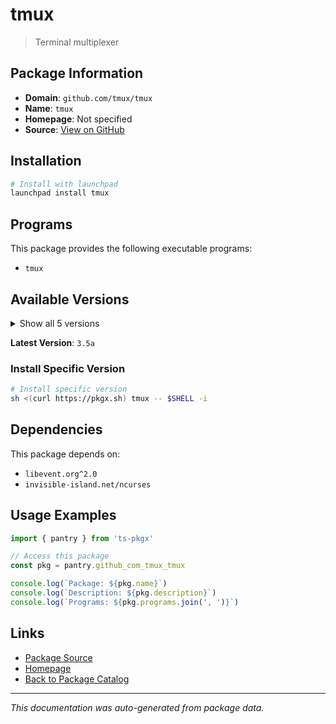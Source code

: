 # tmux

> Terminal multiplexer

## Package Information

- **Domain**: `github.com/tmux/tmux`
- **Name**: `tmux`
- **Homepage**: Not specified
- **Source**: [View on GitHub](https://github.com/pkgxdev/pantry/tree/main/projects/github.com/tmux/tmux/package.yml)

## Installation

```bash
# Install with launchpad
launchpad install tmux
```

## Programs

This package provides the following executable programs:

- `tmux`

## Available Versions

<details>
<summary>Show all 5 versions</summary>

- `3.5a`, `3.5.0`, `3.4.0`, `3.3a`, `3.3.0`

</details>

**Latest Version**: `3.5a`

### Install Specific Version

```bash
# Install specific version
sh <(curl https://pkgx.sh) tmux -- $SHELL -i
```

## Dependencies

This package depends on:

- `libevent.org^2.0`
- `invisible-island.net/ncurses`

## Usage Examples

```typescript
import { pantry } from 'ts-pkgx'

// Access this package
const pkg = pantry.github_com_tmux_tmux

console.log(`Package: ${pkg.name}`)
console.log(`Description: ${pkg.description}`)
console.log(`Programs: ${pkg.programs.join(', ')}`)
```

## Links

- [Package Source](https://github.com/pkgxdev/pantry/tree/main/projects/github.com/tmux/tmux/package.yml)
- [Homepage](#)
- [Back to Package Catalog](../package-catalog.md)

---

*This documentation was auto-generated from package data.*
